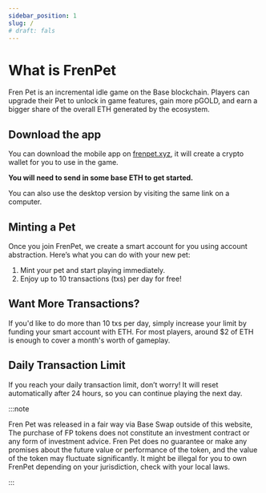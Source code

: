 ```yaml
---
sidebar_position: 1
slug: /
# draft: fals
---
```



# What is FrenPet

Fren Pet is an incremental idle game on the Base blockchain. Players can upgrade their Pet to unlock in game features, gain more pGOLD, and earn a bigger share of the overall ETH generated by the ecosystem.


## Download the app

You can download the mobile app on [frenpet.xyz](https://frenpet.xyz/), it will create a crypto wallet for you to use in the game.

**You will need to send in some base ETH to get started.**

You can also use the desktop version by visiting the same link on a computer.

## Minting a Pet 

Once you join FrenPet, we create a smart account for you using account abstraction. Here’s what you can do with your new pet:

1. Mint your pet and start playing immediately.
1. Enjoy up to 10 transactions (txs) per day for free!


## Want More Transactions?
If you'd like to do more than 10 txs per day, simply increase your limit by funding your smart account with ETH. For most players, around $2 of ETH is enough to cover a month's worth of gameplay.

## Daily Transaction Limit
If you reach your daily transaction limit, don’t worry! It will reset automatically after 24 hours, so you can continue playing the next day.




:::note

Fren Pet was released in a fair way via Base Swap outside of this website, The purchase of FP tokens does not constitute an investment contract or any form of investment advice. Fren Pet does no guarantee or make any promises about the future value or performance of the token, and the value of the token may fluctuate significantly. It might be illegal for you to own FrenPet depending on your jurisdiction, check with your local laws.

:::
